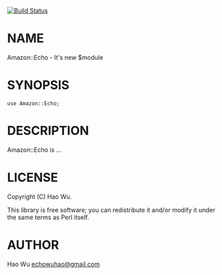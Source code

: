 [![Build Status](https://travis-ci.org/swuecho/Amazon-Echo.svg?branch=master)](https://travis-ci.org/swuecho/Amazon-Echo)
# NAME

Amazon::Echo - It's new $module

# SYNOPSIS

    use Amazon::Echo;

# DESCRIPTION

Amazon::Echo is ...

# LICENSE

Copyright (C) Hao Wu.

This library is free software; you can redistribute it and/or modify
it under the same terms as Perl itself.

# AUTHOR

Hao Wu <echowuhao@gmail.com>
